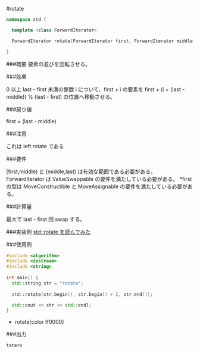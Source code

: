 #rotate

```cpp
namespace std {

  template <class ForwardIterator>

  ForwardIterator rotate(ForwardIterator first, ForwardIterator middle, ForwardIterator last);

}
```

###概要
要素の並びを回転させる。

###効果

0 以上 last - first 未満の整数 i について、first + i の要素を first + (i + (last - middle)) % (last - first) の位置へ移動させる。

###戻り値

first + (last - middle)

###注意

これは left rotate である

###要件

[first,middle) と [middle,last) は有効な範囲である必要がある。
ForwardIterator は ValueSwappable の要件を満たしている必要がある。
*first の型は MoveConstructible と MoveAssignable の要件を満たしている必要がある。

###計算量

最大で last - first 回 swap する。

###実装例
<a rel='nofollow' href='http://www.kmonos.net/wlog/115.html#_0007101223'>
std::rotate を読んでみた
</a>

###使用例
```cpp
#include <algorithm>
#include <iostream>
#include <string>
 
int main() {
  std::string str = "rotate";
 
  std::rotate(str.begin(), str.begin() + 2, str.end());

  std::cout << str << std::endl;
}
```
* rotate[color ff0000]

###出力
```cpp
tatero
```
